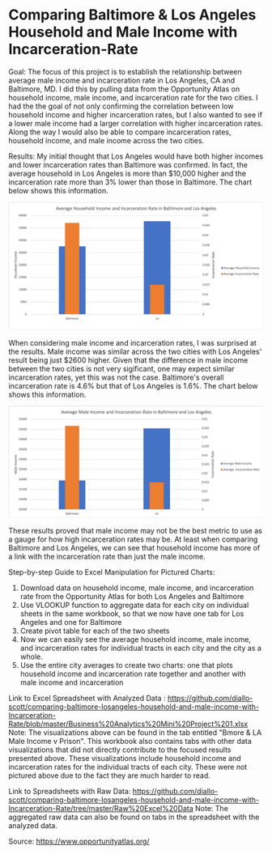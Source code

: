 # Comparing Baltimore & Los Angeles Household and Male Income with Incarceration-Rate
Goal:
The focus of this project is to establish the relationship between average male income and incarceration rate in Los Angeles, CA and Baltimore, MD.  I did this by pulling data from the Opportunity Atlas on household income, male income, and incarceration rate for the two cities. I had the the goal of not only confirming the correlation between low household income and higher incarceration rates, but I also wanted to see if a lower male income had a larger correlation with higher incarceration rates.  Along the way I would also be able to compare incarceration rates, household income, and male income across the two cities.

Results:
My initial thought that Los Angeles would have both higher incomes and lower incarceration rates than Baltimore was confirmed. In fact, the average household in Los Angeles is more than $10,000 higher and the incarceration rate more than 3% lower than those in Baltimore. The chart below shows this information.  

![chartimage](https://github.com/diallo-scott/comparing-baltimore-losangeles-household-and-male-income-with-Incarceration-Rate/blob/master/Average%20Household%20Income%20and%20Incarceration.png)

When considering male income and incarceration rates, I was surprised at the results. Male income was similar across the two cities with Los Angeles' result being just $2600 higher. Given that the difference in male income between the two cities is not very sigificant, one may expect similar incarceration rates, yet this was not the case.  Baltimore's overall incarceration rate is 4.6% but that of Los Angeles is 1.6%.  The chart below shows this information.

![chartimage](https://github.com/diallo-scott/comparing-baltimore-losangeles-household-and-male-income-with-Incarceration-Rate/blob/master/Average%20Male%20Income%20and%20Incaceration.png)

These results proved that male income may not be the best metric to use as a gauge for how high incarceration rates may be.  At least when comparing Baltimore and Los Angeles, we can see that household income has more of a link with the incarceration rate than just the male income.

Step-by-step Guide to Excel Manipulation for Pictured Charts:
1. Download data on household income, male income, and incarceration rate from the Opportunity Atlas for both Los Angeles and     Baltimore
2. Use VLOOKUP function to aggregate data for each city on individual sheets in the same workbook, so that we now have one tab for Los Angeles and one for Baltimore
3. Create pivot table for each of the two sheets
4. Now we can easily see the average household income, male income, and incarceration rates for individual tracts in each city and the city as a whole.
5. Use the entire city averages to create two charts: one that plots household income and incarceration rate together and another with male income and incarceration

Link to Excel Spreadsheet with Analyzed Data :
https://github.com/diallo-scott/comparing-baltimore-losangeles-household-and-male-income-with-Incarceration-Rate/blob/master/Business%20Analytics%20Mini%20Project%201.xlsx
Note: The visualizations above can be found in the tab entitled "Bmore & LA Male Income v Prison". This workbook also contains tabs with other data visualizations that did not directly contribute to the focused results presented above.  These visualizations include household income and incarceration rates for the individual tracts of each city.  These were not pictured above due to the fact they are much harder to read. 

Link to Spreadsheets with Raw Data:
https://github.com/diallo-scott/comparing-baltimore-losangeles-household-and-male-income-with-Incarceration-Rate/tree/master/Raw%20Excel%20Data
Note: The aggregated raw data can also be found on tabs in the spreadsheet with the analyzed data.




Source:
https://www.opportunityatlas.org/
